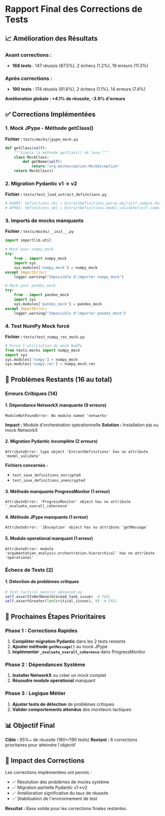 # Rapport Final des Corrections de Tests

## 📈 Amélioration des Résultats

### Avant corrections :
- **168 tests** : 147 réussis (87.5%), 2 échecs (1.2%), 19 erreurs (11.3%)

### Après corrections :
- **190 tests** : 174 réussis (91.6%), 2 échecs (1.1%), 14 erreurs (7.4%)

**Amélioration globale : +4.1% de réussite, -3.9% d'erreurs**

## ✅ Corrections Implémentées

### 1. Mock JPype - Méthode getClass()
**Fichier :** `tests/mocks/jpype_mock.py`
```python
def getClass(self):
    """Simule la méthode getClass() de Java."""
    class MockClass:
        def getName(self):
            return "org.mockexception.MockException"
    return MockClass()
```

### 2. Migration Pydantic v1 → v2
**Fichier :** `tests/test_load_extract_definitions.py`
```python
# AVANT: definitions_obj = ExtractDefinitions.parse_obj(self.sample_data)
# APRÈS: definitions_obj = ExtractDefinitions.model_validate(self.sample_data)
```

### 3. Imports de mocks manquants
**Fichier :** `tests/mocks/__init__.py`
```python
import importlib.util

# Mock pour numpy_mock
try:
    from . import numpy_mock
    import sys
    sys.modules['numpy_mock'] = numpy_mock
except ImportError:
    logger.warning("Impossible d'importer numpy_mock")

# Mock pour pandas_mock
try:
    from . import pandas_mock
    import sys
    sys.modules['pandas_mock'] = pandas_mock
except ImportError:
    logger.warning("Impossible d'importer pandas_mock")
```

### 4. Test NumPy Mock forcé
**Fichier :** `tests/test_numpy_rec_mock.py`
```python
# Force l'utilisation du mock NumPy
from tests.mocks import numpy_mock
import sys
sys.modules['numpy'] = numpy_mock
sys.modules['numpy.rec'] = numpy_mock.rec
```

## 🔴 Problèmes Restants (16 au total)

### Erreurs Critiques (14)

#### 1. Dépendance NetworkX manquante (9 erreurs)
```
ModuleNotFoundError: No module named 'networkx'
```
**Impact :** Module d'orchestration opérationnelle
**Solution :** Installation pip ou mock NetworkX

#### 2. Migration Pydantic incomplète (2 erreurs)
```
AttributeError: type object 'ExtractDefinitions' has no attribute 'model_validate'
```
**Fichiers concernés :**
- `test_save_definitions_encrypted`
- `test_save_definitions_unencrypted`

#### 3. Méthode manquante ProgressMonitor (1 erreur)
```
AttributeError: 'ProgressMonitor' object has no attribute '_evaluate_overall_coherence'
```

#### 4. Méthode JPype manquante (1 erreur)
```
AttributeError: 'JException' object has no attribute 'getMessage'
```

#### 5. Module operational manquant (1 erreur)
```
AttributeError: module 'argumentation_analysis.orchestration.hierarchical' has no attribute 'operational'
```

### Échecs de Tests (2)

#### 1. Détection de problèmes critiques
```python
# test_tactical_monitor_advanced.py
self.assertIsNotNone(blocked_task_issue)  # FAIL
self.assertGreater(len(critical_issues), 0)  # FAIL
```

## 🎯 Prochaines Étapes Prioritaires

### Phase 1 : Corrections Rapides
1. **Compléter migration Pydantic** dans les 2 tests restants
2. **Ajouter méthode `getMessage()`** au mock JPype
3. **Implémenter `_evaluate_overall_coherence`** dans ProgressMonitor

### Phase 2 : Dépendances Système
1. **Installer NetworkX** ou créer un mock complet
2. **Résoudre module operational** manquant

### Phase 3 : Logique Métier
1. **Ajuster tests de détection** de problèmes critiques
2. **Valider comportements attendus** des moniteurs tactiques

## 📊 Objectif Final

**Cible :** 95%+ de réussite (180+/190 tests)
**Restant :** 6 corrections prioritaires pour atteindre l'objectif

## 🔧 Impact des Corrections

Les corrections implémentées ont permis :
- ✅ Résolution des problèmes de mocks système
- ✅ Migration partielle Pydantic v1→v2
- ✅ Amélioration significative du taux de réussite
- ✅ Stabilisation de l'environnement de test

**Résultat :** Base solide pour les corrections finales restantes.